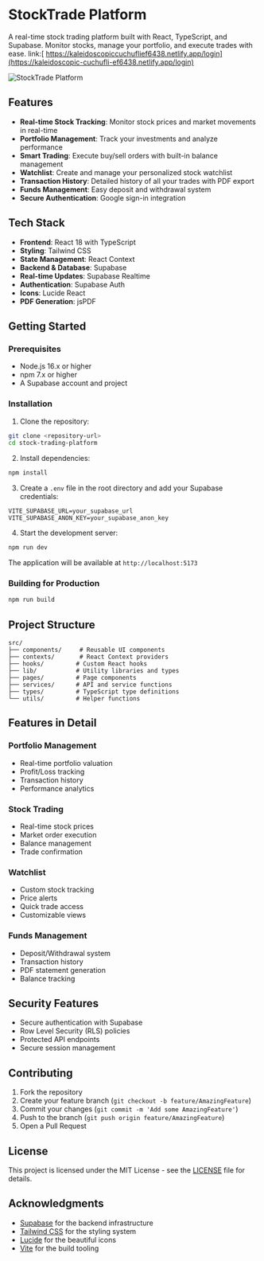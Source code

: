 # StockTrade Platform

A real-time stock trading platform built with React, TypeScript, and Supabase. Monitor stocks, manage your portfolio, and execute trades with ease.
link:[ https://kaleidoscopiccuchuflief6438.netlify.app/login](https://kaleidoscopic-cuchufli-ef6438.netlify.app/login)

![StockTrade Platform](https://images.unsplash.com/photo-1611974789855-9c2a0a7236a3?auto=format&fit=crop&q=80&w=1200)

## Features

- **Real-time Stock Tracking**: Monitor stock prices and market movements in real-time
- **Portfolio Management**: Track your investments and analyze performance
- **Smart Trading**: Execute buy/sell orders with built-in balance management
- **Watchlist**: Create and manage your personalized stock watchlist
- **Transaction History**: Detailed history of all your trades with PDF export
- **Funds Management**: Easy deposit and withdrawal system
- **Secure Authentication**: Google sign-in integration

## Tech Stack

- **Frontend**: React 18 with TypeScript
- **Styling**: Tailwind CSS
- **State Management**: React Context
- **Backend & Database**: Supabase
- **Real-time Updates**: Supabase Realtime
- **Authentication**: Supabase Auth
- **Icons**: Lucide React
- **PDF Generation**: jsPDF

## Getting Started

### Prerequisites

- Node.js 16.x or higher
- npm 7.x or higher
- A Supabase account and project

### Installation

1. Clone the repository:
```bash
git clone <repository-url>
cd stock-trading-platform
```

2. Install dependencies:
```bash
npm install
```

3. Create a `.env` file in the root directory and add your Supabase credentials:
```env
VITE_SUPABASE_URL=your_supabase_url
VITE_SUPABASE_ANON_KEY=your_supabase_anon_key
```

4. Start the development server:
```bash
npm run dev
```

The application will be available at `http://localhost:5173`

### Building for Production

```bash
npm run build
```

## Project Structure

```
src/
├── components/     # Reusable UI components
├── contexts/       # React Context providers
├── hooks/         # Custom React hooks
├── lib/           # Utility libraries and types
├── pages/         # Page components
├── services/      # API and service functions
├── types/         # TypeScript type definitions
└── utils/         # Helper functions
```

## Features in Detail

### Portfolio Management
- Real-time portfolio valuation
- Profit/Loss tracking
- Transaction history
- Performance analytics

### Stock Trading
- Real-time stock prices
- Market order execution
- Balance management
- Trade confirmation

### Watchlist
- Custom stock tracking
- Price alerts
- Quick trade access
- Customizable views

### Funds Management
- Deposit/Withdrawal system
- Transaction history
- PDF statement generation
- Balance tracking

## Security Features

- Secure authentication with Supabase
- Row Level Security (RLS) policies
- Protected API endpoints
- Secure session management

## Contributing

1. Fork the repository
2. Create your feature branch (`git checkout -b feature/AmazingFeature`)
3. Commit your changes (`git commit -m 'Add some AmazingFeature'`)
4. Push to the branch (`git push origin feature/AmazingFeature`)
5. Open a Pull Request

## License

This project is licensed under the MIT License - see the [LICENSE](LICENSE) file for details.

## Acknowledgments

- [Supabase](https://supabase.io/) for the backend infrastructure
- [Tailwind CSS](https://tailwindcss.com/) for the styling system
- [Lucide](https://lucide.dev/) for the beautiful icons
- [Vite](https://vitejs.dev/) for the build tooling
